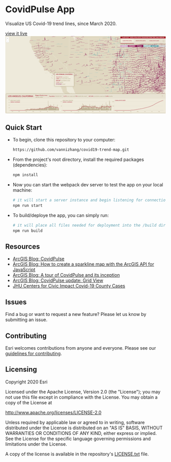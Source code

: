 # CovidPulse App

Visualize US Covid-19 trend lines, since March 2020.

[view it live](https://livingatlas.arcgis.com/covidpulse/)
![screenshot](./screenshot.png)

## Quick Start

- To begin, clone this repository to your computer:

    ```sh
    https://github.com/vannizhang/covid19-trend-map.git
    ```

- From the project's root directory, install the required packages (dependencies):

    ```sh
    npm install
    ```

- Now you can start the webpack dev server to test the app on your local machine:

    ```sh
    # it will start a server instance and begin listening for connections from localhost on port 8080
    npm run start
    ```

- To build/deploye the app, you can simply run:

    ```sh
    # it will place all files needed for deployment into the /build directory 
    npm run build
    ```

## Resources
- [ArcGIS Blog: CovidPulse](https://www.esri.com/arcgis-blog/products/arcgis-living-atlas/health/covidpulse/)
- [ArcGIS Blog: How to create a sparkline map with the ArcGIS API for JavaScript](https://www.esri.com/arcgis-blog/products/js-api-arcgis/mapping/how-to-create-a-sparkline-map-with-the-arcgis-api-for-javascript/)
- [ArcGIS Blog: A tour of CovidPulse and its inception](https://www.esri.com/arcgis-blog/products/arcgis-living-atlas/health/a-tour-of-covidpulse-and-its-inception/)
- [ArcGIS Blog: CovidPulse update: Grid View](https://www.esri.com/arcgis-blog/products/arcgis-living-atlas/mapping/covidpulse-update-grid-view/)
- [JHU Centers for Civic Impact Covid-19 County Cases](https://www.arcgis.com/home/item.html?id=4cb598ae041348fb92270f102a6783cb#/wayback-81-flavors-of-world-imagery/)



## Issues

Find a bug or want to request a new feature?  Please let us know by submitting an issue.

## Contributing

Esri welcomes contributions from anyone and everyone. Please see our [guidelines for contributing](https://github.com/esri/contributing).

## Licensing
Copyright 2020 Esri

Licensed under the Apache License, Version 2.0 (the "License");
you may not use this file except in compliance with the License.
You may obtain a copy of the License at

   http://www.apache.org/licenses/LICENSE-2.0

Unless required by applicable law or agreed to in writing, software
distributed under the License is distributed on an "AS IS" BASIS,
WITHOUT WARRANTIES OR CONDITIONS OF ANY KIND, either express or implied.
See the License for the specific language governing permissions and
limitations under the License.

A copy of the license is available in the repository's [LICENSE.txt](license.txt) file.